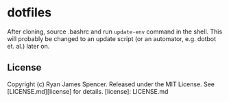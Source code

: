 dotfiles
========

After cloning, source .bashrc and run `update-env` command in the shell. 
This will probably be changed to an update script (or an automator, e.g. dotbot et. al.) later on.

License
-------

Copyright (c) Ryan James Spencer. Released under the MIT License. See
[LICENSE.md][license] for details.
[license]: LICENSE.md
